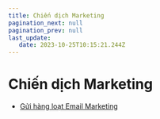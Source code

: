 ```yaml
---
title: Chiến dịch Marketing
pagination_next: null
pagination_prev: null
last_update:
   date: 2023-10-25T10:15:21.244Z
---
```

# Chiến dịch Marketing
* [Gửi hàng loạt Email Marketing](/90-chien-dich-marketing/gui-hang-loat-email-marketing.md)